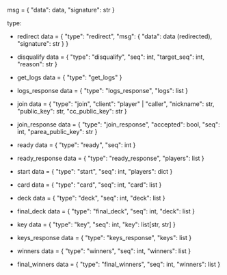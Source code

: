 
msg = {
    "data": data,
    "signature": str
}

type:

- redirect
    data = {
        "type": "redirect",
        "msg": {
            "data": data (redirected),
            "signature": str
        }
    }

- disqualify
    data = {
        "type": "disqualify",
        "seq": int,
        "target_seq": int,
        "reason": str
    }

- get_logs
    data = {
        "type": "get_logs"
    }

- logs_response
    data = {
        "type": "logs_response",
        "logs": list
    }


- join 
    data = { 
        "type": "join",
        "client": "player" | "caller",
        "nickname": str,
        "public_key": str,
        "cc_public_key": str
    }

- join_response
    data = { 
        "type": "join_response",
        "accepted": bool,
        "seq": int,
        "parea_public_key": str
    }

- ready
    data = {
        "type": "ready",
        "seq": int
    }

- ready_response
    data = {
        "type": "ready_response",
        "players": list
    }

- start
    data = {
        "type": "start",
        "seq": int,
        "players": dict
    }

- card
    data = {
        "type": "card",
        "seq": int,
        "card": list
    }

- deck
    data = {
        "type": "deck",
        "seq": int,
        "deck": list
    }
    

- final_deck
    data = {
        "type": "final_deck",
        "seq": int,
        "deck": list
    }

- key
    data = {
        "type": "key",
        "seq": int,
        "key": list[str, str]
    }

- keys_response
    data = {
        "type": "keys_response",
        "keys": list
    }

- winners
    data = {
        "type": "winners",
        "seq": int,
        "winners": list
    }

- final_winners
    data = {
        "type": "final_winners",
        "seq": int,
        "winners": list
    }